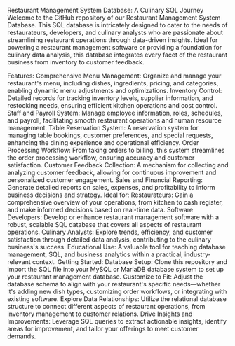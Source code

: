 Restaurant Management System Database: A Culinary SQL Journey
Welcome to the GitHub repository of our Restaurant Management System Database. This SQL database is intricately designed to cater to the needs of restaurateurs, developers, and culinary analysts who are passionate about streamlining restaurant operations through data-driven insights. Ideal for powering a restaurant management software or providing a foundation for culinary data analysis, this database integrates every facet of the restaurant business from inventory to customer feedback.

Features:
Comprehensive Menu Management: Organize and manage your restaurant's menu, including dishes, ingredients, pricing, and categories, enabling dynamic menu adjustments and optimizations.
Inventory Control: Detailed records for tracking inventory levels, supplier information, and restocking needs, ensuring efficient kitchen operations and cost control.
Staff and Payroll System: Manage employee information, roles, schedules, and payroll, facilitating smooth restaurant operations and human resource management.
Table Reservation System: A reservation system for managing table bookings, customer preferences, and special requests, enhancing the dining experience and operational efficiency.
Order Processing Workflow: From taking orders to billing, this system streamlines the order processing workflow, ensuring accuracy and customer satisfaction.
Customer Feedback Collection: A mechanism for collecting and analyzing customer feedback, allowing for continuous improvement and personalized customer engagement.
Sales and Financial Reporting: Generate detailed reports on sales, expenses, and profitability to inform business decisions and strategy.
Ideal for:
Restaurateurs: Gain a comprehensive overview of your operations, from kitchen to cash register, and make informed decisions based on real-time data.
Software Developers: Develop or enhance restaurant management software with a robust, scalable SQL database that covers all aspects of restaurant operations.
Culinary Analysts: Explore trends, efficiency, and customer satisfaction through detailed data analysis, contributing to the culinary business's success.
Educational Use: A valuable tool for teaching database management, SQL, and business analytics within a practical, industry-relevant context.
Getting Started:
Database Setup: Clone this repository and import the SQL file into your MySQL or MariaDB database system to set up your restaurant management database.
Customize to Fit: Adjust the database schema to align with your restaurant's specific needs—whether it's adding new dish types, customizing order workflows, or integrating with existing software.
Explore Data Relationships: Utilize the relational database structure to connect different aspects of restaurant operations, from inventory management to customer relations.
Drive Insights and Improvements: Leverage SQL queries to extract actionable insights, identify areas for improvement, and tailor your offerings to meet customer demands.
